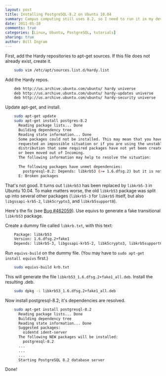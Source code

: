 ```yaml
---
layout: post
title: Installing PostgreSQL-8.2 on Ubuntu 10.04
summary: Campus computing still uses 8.2, so I need to run it in my development environment as well.
date: 2011-05-10 
comments: true
categories: [Linux, Ubuntu, PostgreSQL, tutorials]
sharing: true
author: Bill Ingram
---
```


First, add the Hardy repositories to apt-get sources. If this file does not already exist, create it.

``` bash
    sudo vim /etc/apt/sources.list.d/hardy.list
```

Add the Hardy repos.

``` bash
    deb http://us.archive.ubuntu.com/ubuntu/ hardy universe
    deb http://us.archive.ubuntu.com/ubuntu/ hardy-updates universe
    deb http://us.archive.ubuntu.com/ubuntu/ hardy-security universe
```

Update apt-get, and install.
 
``` bash
    sudo apt-get update
    sudo apt-get install postgres-8.2
      Reading package lists... Done
      Building dependency tree       
      Reading state information... Done
      Some packages could not be installed. This may mean that you have
      requested an impossible situation or if you are using the unstable
      distribution that some required packages have not yet been created
      or been moved out of Incoming.
      The following information may help to resolve the situation:
    
      The following packages have unmet dependencies:
        postgresql-8.2: Depends: libkrb53 (>= 1.6.dfsg.2) but it is not installable
      E: Broken packages
```

That's not good. It turns out `libkrb53` has been replaced by `libkrb5-3` in Ubuntu 10.04. To make matters worse, the old `libkrb53` package was split up into several other packages (`libkrb5-3` for `libkrb5` itself, but also `libgssapi-krb5-2`, `libk5crypto3`, and `libkrb5support0`).

Here's the fix (see [Bug #462059](https://bugs.launchpad.net/ubuntu/+source/root-system/+bug/462059 "Bug #462059")). Use equivs to generate a fake transitional `libkrb53` package.

Create a dummy file called `libkrb.txt`, with this text:

``` bash
    Package: libkrb53
    Version: 1.6.dfsg.2+fake1
    Depends: libkrb5-3, libgssapi-krb5-2, libk5crypto3, libkrb5support0
``` 

Run `equivs-build` on the dummy file. (You may have to `sudo apt-get install equivs` first.)

``` bash
    sudo equivs-build krb.txt
``` 

This will generate the file `libkrb53_1.6.dfsg.2+fake1_all.deb`. Install the resulting .deb.

``` bash
    sudo dpkg -i libkrb53_1.6.dfsg.2+fake1_all.deb
```

Now install postgresql-8.2; it's dependencies are resolved. 

``` bash
    sudo apt-get install postgresql-8.2
      Reading package lists... Done  
      Building dependency tree       
      Reading state information... Done
      Suggested packages:
        oidentd ident-server
      The following NEW packages will be installed:
        postgresql-8.2
      ...
      ...
      ...
      Starting PostgreSQL 8.2 database server
```

Done!
